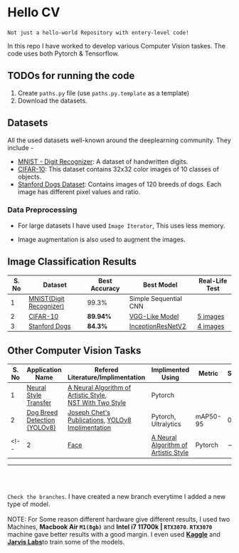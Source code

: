 # Hello CV
`Not just a hello-world Repository with entery-level code!`


In this repo I have worked to develop various Computer Vision taskes. The code uses both Pytorch & Tensorflow.

## TODOs for running the code
1. Create `paths.py` file (use `paths.py.template` as a template)
2. Download the datasets.

## Datasets
All the used datasets well-known around the deeplearning community. They include -
* [MNIST - Digit Recognizer](https://www.tensorflow.org/api_docs/python/tf/keras/datasets/mnist/load_data): A dataset of handwritten digits.
* [CIFAR-10](https://www.kaggle.com/competitions/cifar-10/data): This dataset contains 32x32 color images of 10 classes of objects.
* [Stanford Dogs Dataset](https://www.kaggle.com/datasets/jessicali9530/stanford-dogs-dataset): Contains images of 120 breeds of dogs. Each image has different pixel values and ratio.

### Data Preprocessing

* For large datasets I have used `Image Iterator`, This uses less memory.

* Image augmentation is also used to augment the images.

## Image Classification Results
| S. No | Dataset | Best Accuracy | Best Model | Real-Life Test |
|---|---|---|---|---|
| 1 | [MNIST(Digit Recognizer)](/MNIST-Digit_Recogonizer/) | 99.3% | Simple Sequential CNN|
| 2 | [CIFAR-10](/CIFAR-10/) | **89.94%** | [VGG-Like Model](/CIFAR-10/final-notebook.ipynb) |  [5 images](/CIFAR-10/real-image-test.ipynb) |
| 3 | [Stanford Dogs](/Stanford%20Dogs/) | **84.3%** | [InceptionResNetV2](<Stanford Dogs/classification/Transfer-Learning-Pipeline(Fully Trained).ipynb>) | [4 images](/Stanford%20Dogs/real-image-test.ipynb) |

## Other Computer Vision Tasks
| S. No | Application Name  |Refered Literature/Implimentation| Implimented Using | Metric | Score | Visuals |
| ---| ---| ---| ---| ---| ---| ---|
| 1 | [Neural Style Transfer](/Neural%20Style%20Transfer/)|[A Neural Algorithm of Artistic Style](https://arxiv.org/abs/1508.06576),<br>[NST With Two Style](https://towardsdatascience.com/mixed-neural-style-transfer-with-two-style-images-9469b2681b54) | Pytorch |  |  | ![gif](<Neural Style Transfer/car-van-g.gif>) |
| 2 | [Dog Breed Detection (YOLOv8)](/Stanford%20Dogs/detection/yolo-v8.ipynb)|[Joseph Chet's Publications](https://pjreddie.com/publications/), [YOLOv8 Implimentation](https://github.com/ultralytics/ultralytics)| Pytorch, Ultralytics | mAP50-95 | 0.79 | ![Alt text](<Stanford Dogs/detection/images/dog mother.gif>) |
<!-- | 2 | [Face ](/Neural%20Style%20Transfer/) | [A Neural Algorithm  of<br> Artistic Style](https://arxiv.org/abs/1508.06576) | Pytorch | -->

<hr><br><br>

`Check the branches`. I have created a new branch everytime I added a new type of model.<br><br>
NOTE: For Some reason different hardware give different results, I used two Machines, **Macbook Air `M1(8gb)`** and **Intel i7 11700k | `RTX3070`**. **`RTX3070`** machine gave better results with a good margin. I even used [**Kaggle**](https://www.kaggle.com/) and [**Jarvis Labs**](https://jarvislabs.ai)to train some of the models.
